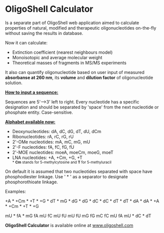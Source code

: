 # OligoShell Calculator
<p>
Is a separate part of OligoShell web application aimed to calculate properties of natural, modified and therapeutic oligonucleotides on-the-fly without saving the results in database.
</p>
<p>
Now it can calculate:
</p>
<ul>
    <li>
        Extinction coefficient (nearest neighbours model)
    </li>
    <li>
        Monoisotopic and average molecular weight
    </li>
    <li>
        Theoretical masses of fragments in MS/MS experiments
    </li>
</ul>
<p>
It also can quantify oligonucleotide based on user input of measured <strong>absorbanse at 260 nm</strong>, its <strong>volume</strong> and <strong>dilution factor</strong> of oligonucleotide solution.
</p>
<p><strong><u>How to input a sequence:</u></strong></p>
<p>
Sequences are 5'-->3' left to right. Every nucleotide has a specific designation and should be separated by 'space' from the next nucleotide or phosphate entity. Case-sensitive.
</p>
<p><strong><u>Alphabet available now:</u></strong></p>
<ul>
    <li>
        Deoxynucleotides: dA, dC, dG, dT, dU, dCm
    </li>
    <li>
        Ribonucleotides: rA, rC, rG, rU
    </li>
    <li>
        2'-OMe nucleotides: mA, mC, mG, mU
    </li>
    <li>
        2'-F nucleotides: fA, fC, fG, fU
    </li>
    <li>
        2'-MOE nucleotides: moeA, moeCm, moeG, moeT
    </li>
    <li>
        LNA nucleotides: +A, +Cm, +G, +T
    </li>
    <sub>* <b>Cm</b> stands for 5-methylcytosine and <b>T</b> for 5-methyluracil</sub>
</ul>
<p>
On default it is assumed that two nucleotides separated with space have phosphodiester linkage. Use ' * ' as a separator to designate phosphorothioate linkage.
</p>
<p>
Examples:
</p>
<p>
+A * +Cm * +T * +G * dT * mG * dG * dG * dC * dC * dT * dT * dA * dA * +A * +Cm * +T * +G  
</p>
<p>
mU * fA * mG fA mU fC mU fU mU fU mG fG mC fC mU fA mU * dC * dT
</p>
<p>
<b>OligoShell Calculator</b> is available online at <a href="http://www.oligoshell.com">www.oligoshell.com</a>
</p>